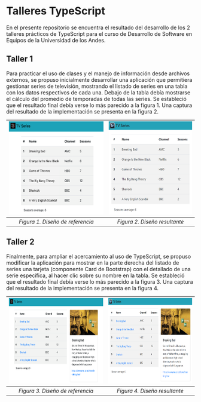 # Talleres TypeScript

En el presente repositorio se encuentra el resultado del desarrollo de los 2 talleres prácticos de TypeScript para el curso de Desarrollo de Software en Equipos de la Universidad de los Andes.

## Taller 1

Para practicar el uso de clases y el manejo de información desde archivos externos, se propuso inicialmente desarrollar una aplicación que permitiera gestionar series de televisión, mostrando el listado de series en una tabla con los datos respectivos de cada una. Debajo de la tabla debía mostrarse el cálculo del promedio de temporadas de todas las series. Se estableció que el resultado final debía verse lo más parecido a la figura 1. Una captura del resultado de la implementación se presenta en la figura 2.

| <img src="https://github.com/m-almeci/Talleres_TypeScript/blob/main/Recursos/Taller1_Referencia.png?raw=true" style="min-height: 250px; height: 250px; width:auto;"/> | <img src="https://github.com/m-almeci/Talleres_TypeScript/blob/main/Recursos/Taller1_Resultado.png?raw=true" style="min-height: 250px; height: 250px; width:auto;"/> |
|:--:|:--:| 
| *Figura 1. Diseño de referencia* | *Figura 2. Diseño resultante* |

## Taller 2

Finalmente, para ampliar el acercamiento al uso de TypeScript, se propuso modificar la aplicación para mostrar en la parte derecha del listado de series una tarjeta (componente Card de Bootstrap) con el detallado de una serie específica, al hacer clic sobre su nombre en la tabla. Se estableció que el resultado final debía verse lo más parecido a la figura 3. Una captura del resultado de la implementación se presenta en la figura 4.

| <img src="https://github.com/m-almeci/Talleres_TypeScript/blob/main/Recursos/Taller2_Referencia.png?raw=true" style="min-height: 230px; height: 230px; width:auto;"/> | <img src="https://github.com/m-almeci/Talleres_TypeScript/blob/main/Recursos/Taller2_Resultado.png?raw=true" style="min-height: 230px; height: 230px; width:auto;"/> |
|:--:|:--:| 
| *Figura 3. Diseño de referencia* | *Figura 4. Diseño resultante* |
